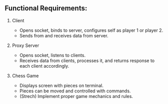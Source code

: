 ## Functional Requirements:

1. Client
   * Opens socket, binds to server, configures self as player 1 or player 2.
   * Sends from and receives data from server.

2. Proxy Server
   * Opens socket, listens to clients.
   * Receives data from clients, processes it, and returns response to each client accordingly.

3. Chess Game
   * Displays screen with pieces on terminal. 
   * Pieces can be moved and controlled with commands.
   * (Strech) Implement proper game mechanics and rules.